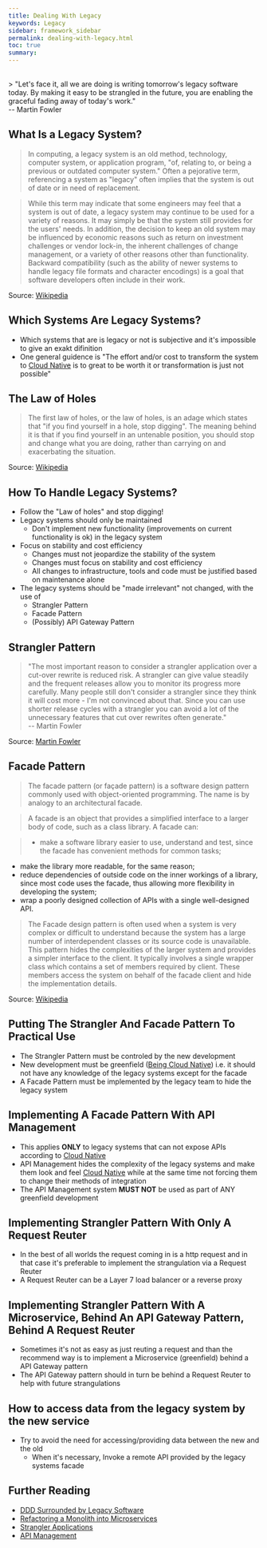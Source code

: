 ```yaml
---
title: Dealing With Legacy
keywords: Legacy
sidebar: framework_sidebar
permalink: dealing-with-legacy.html
toc: true
summary:
---
```


<br>
> "Let's face it, all we are doing is writing tomorrow's legacy software today. By making it easy to be strangled in the future, you are enabling the graceful fading away of today's work."
<br> -- Martin Fowler

## What Is a Legacy System?
> In computing, a legacy system is an old method, technology, computer system, or application program, "of, relating to, or being a previous or outdated computer system." Often a pejorative term, referencing a system as "legacy" often implies that the system is out of date or in need of replacement.

> While this term may indicate that some engineers may feel that a system is out of date, a legacy system may continue to be used for a variety of reasons. It may simply be that the system still provides for the users' needs. In addition, the decision to keep an old system may be influenced by economic reasons such as return on investment challenges or vendor lock-in, the inherent challenges of change management, or a variety of other reasons other than functionality. Backward compatibility (such as the ability of newer systems to handle legacy file formats and character encodings) is a goal that software developers often include in their work.

Source: [Wikipedia](https://en.wikipedia.org/wiki/Legacy_system)

## Which Systems Are Legacy Systems?
* Which systems that are is legacy or not is subjective and it's impossible to give an exakt difinition
* One general guidence is "The effort and/or cost to transform the system to [Cloud Native](being-cloud-native.html) is to great to be worth it or transformation is just not possible"

## The Law of Holes
> The first law of holes, or the law of holes, is an adage which states that "if you find yourself in a hole, stop digging". The meaning behind it is that if you find yourself in an untenable position, you should stop and change what you are doing, rather than carrying on and exacerbating the situation.

Source: [Wikipedia](https://en.wikipedia.org/wiki/Law_of_holes)

## How To Handle Legacy Systems?
* Follow the "Law of holes" and stop digging!
* Legacy systems should only be maintained
  * Don't implement new functionality (improvements on current functionality is ok) in the legacy system
* Focus on stability and cost efficiency
  * Changes must not jeopardize the stability of the system
  * Changes must focus on stability and cost efficiency
  * All changes to infrastructure, tools and code must be justified based on maintenance alone
* The legacy systems should be "made irrelevant" not changed, with the use of
  * Strangler Pattern
  * Facade Pattern
  * (Possibly) API Gateway Pattern

## Strangler Pattern
> "The most important reason to consider a strangler application over a cut-over rewrite is reduced risk. A strangler can give value steadily and the frequent releases allow you to monitor its progress more carefully. Many people still don't consider a strangler since they think it will cost more - I'm not convinced about that. Since you can use shorter release cycles with a strangler you can avoid a lot of the unnecessary features that cut over rewrites often generate."
<br> -- Martin Fowler

Source: [Martin Fowler](http://www.martinfowler.com/bliki/StranglerApplication.html)

## Facade Pattern
> The facade pattern (or façade pattern) is a software design pattern commonly used with object-oriented programming. The name is by analogy to an architectural facade.

> A facade is an object that provides a simplified interface to a larger body of code, such as a class library. A facade can:

> * make a software library easier to use, understand and test, since the facade has convenient methods for common tasks;
* make the library more readable, for the same reason;
* reduce dependencies of outside code on the inner workings of a library, since most code uses the facade, thus allowing more flexibility in developing the system;
* wrap a poorly designed collection of APIs with a single well-designed API.

> The Facade design pattern is often used when a system is very complex or difficult to understand because the system has a large number of interdependent classes or its source code is unavailable. This pattern hides the complexities of the larger system and provides a simpler interface to the client. It typically involves a single wrapper class which contains a set of members required by client. These members access the system on behalf of the facade client and hide the implementation details.

Source: [Wikipedia](https://en.wikipedia.org/wiki/Facade_pattern)

## Putting The Strangler And Facade Pattern To Practical Use
* The Strangler Pattern must be controled by the new development
* New development must be greenfield ([Being Cloud Native](being-cloud-native.html)) i.e. it should not have any knowledge of the legacy systems except for the facade
* A Facade Pattern must be implemented by the legacy team to hide the legacy system

## Implementing A Facade Pattern With API Management
* This applies **ONLY** to legacy systems that can not expose APIs according to [Cloud Native](being-cloud-native.html)
* API Management hides the complexity of the legacy systems and make them look and feel [Cloud Native](being-cloud-native.html) while at the same time not forcing them to change their methods of integration
* The API Management system **MUST NOT** be used as part of ANY greenfield development

## Implementing Strangler Pattern With Only A Request Reuter
* In the best of all worlds the request coming in is a http request and in that case it's preferable to implement the strangulation via a Request Reuter
* A Request Reuter can be a Layer 7 load balancer or a reverse proxy

## Implementing Strangler Pattern With A Microservice, Behind An API Gateway Pattern, Behind A Request Reuter
* Sometimes it's not as easy as just reuting a request and than the recommend way is to implement a Microservice (greenfield) behind a API Gateway pattern
* The API Gateway pattern should in turn be behind a Request Reuter to help with future strangulations

## How to access data from the legacy system by the new service
* Try to avoid the need for accessing/providing data between the new and the old
  * When it's necessary, Invoke a remote API provided by the legacy systems facade

## Further Reading
* [DDD Surrounded by Legacy Software](http://domainlanguage.com/ddd/surrounded-by-legacy-software/)
* [Refactoring a Monolith into Microservices](https://www.nginx.com/blog/refactoring-a-monolith-into-microservices/)
* [Strangler Applications](http://paulhammant.com/2013/07/14/legacy-application-strangulation-case-studies/)
* [API Management](https://azure.microsoft.com/en-us/services/api-management/)
